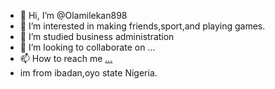 - 👋 Hi, I’m @Olamilekan898
- 👀 I’m interested in making friends,sport,and playing games.
- 🌱 I’m studied business administration
- 💞️ I’m looking to collaborate on ...
- 📫 How to reach me [...](https://github.com/Olamilekan898)
- im from ibadan,oyo state Nigeria.
<!---
Olamilekan898/Olamilekan898 is a ✨ special ✨ repository because its `README.md` (this file) appears on your GitHub profile.
You can click the Preview link to take a look at your changes.
--->
